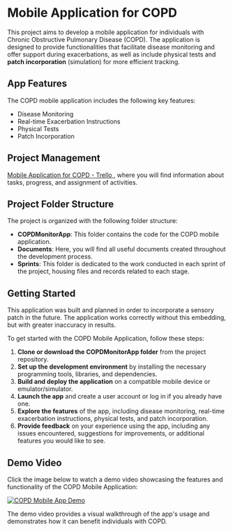 # Mobile Application for COPD

This project aims to develop a mobile application for individuals with Chronic Obstructive Pulmonary Disease (COPD). The application is designed to provide functionalities that facilitate disease monitoring and offer support during exacerbations, as well as include physical tests and **patch incorporation** (simulation) for more efficient tracking.

## App Features

The COPD mobile application includes the following key features:

- Disease Monitoring
- Real-time Exacerbation Instructions
-  Physical Tests
-  Patch Incorporation

## Project Management

[Mobile Application for COPD - Trello ](https://trello.com/b/ANUNz1XE/aplica%C3%A7%C3%A3o-m%C3%B3vel-an%C3%A1lise-l%C3%ADgica-de-biossinais-para-dpoc), where you will find information about tasks, progress, and assignment of activities.


## Project Folder Structure

The project is organized with the following folder structure:

- **COPDMonitorApp**: This folder contains the code for the COPD mobile application.
- **Documents**: Here, you will find all useful documents created throughout the development process.
- **Sprints**: This folder is dedicated to the work conducted in each sprint of the project, housing files and records related to each stage.

## Getting Started

This application was built and planned in order to incorporate a sensory patch in the future. The application works correctly without this embedding, but with greater inaccuracy in results.

To get started with the COPD Mobile Application, follow these steps:

1. **Clone or download the COPDMonitorApp folder** from the project repository.
2. **Set up the development environment** by installing the necessary programming tools, libraries, and dependencies.
3. **Build and deploy the application** on a compatible mobile device or emulator/simulator.
4. **Launch the app** and create a user account or log in if you already have one.
5. **Explore the features** of the app, including disease monitoring, real-time exacerbation instructions, physical tests, and patch incorporation.
6. **Provide feedback** on your experience using the app, including any issues encountered, suggestions for improvements, or additional features you would like to see.

## Demo Video

Click the image below to watch a demo video showcasing the features and functionality of the COPD Mobile Application:

[![COPD Mobile App Demo](https://example.com/demo-video-thumbnail.jpg)](https://example.com/demo-video-link)

The demo video provides a visual walkthrough of the app's usage and demonstrates how it can benefit individuals with COPD.







